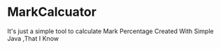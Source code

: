 # MarkCalcuator
It's just a simple tool to calculate Mark Percentage 
Created With Simple Java ,That I Know 
